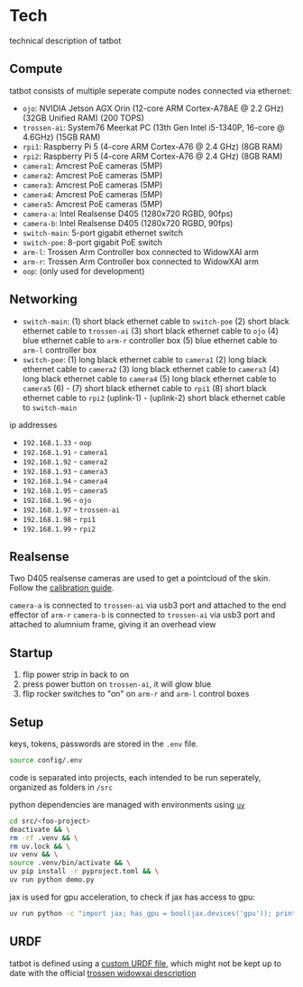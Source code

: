 # Tech

technical description of tatbot

## Compute

tatbot consists of multiple seperate compute nodes connected via ethernet:

- `ojo`: NVIDIA Jetson AGX Orin (12-core ARM Cortex-A78AE @ 2.2 GHz) (32GB Unified RAM) (200 TOPS)
- `trossen-ai`: System76 Meerkat PC (13th Gen Intel i5-1340P, 16-core @ 4.6GHz) (15GB RAM)
- `rpi1`: Raspberry Pi 5 (4-core ARM Cortex-A76 @ 2.4 GHz) (8GB RAM)
- `rpi2`: Raspberry Pi 5 (4-core ARM Cortex-A76 @ 2.4 GHz) (8GB RAM)
- `camera1`: Amcrest PoE cameras (5MP)
- `camera2`: Amcrest PoE cameras (5MP)
- `camera3`: Amcrest PoE cameras (5MP)
- `camera4`: Amcrest PoE cameras (5MP)
- `camera5`: Amcrest PoE cameras (5MP)
- `camera-a`: Intel Realsense D405 (1280x720 RGBD, 90fps)
- `camera-b`: Intel Realsense D405 (1280x720 RGBD, 90fps)
- `switch-main`: 5-port gigabit ethernet switch
- `switch-poe`: 8-port gigabit PoE switch
- `arm-l`: Trossen Arm Controller box connected to WidowXAI arm
- `arm-r`: Trossen Arm Controller box connected to WidowXAI arm
- `oop`: (only used for development)

## Networking

- `switch-main`: 
    (1) short black ethernet cable to `switch-poe`
    (2) short black ethernet cable to `trossen-ai`
    (3) short black ethernet cable to `ojo`
    (4) blue ethernet cable to `arm-r` controller box
    (5) blue ethernet cable to `arm-l` controller box
- `switch-poe`: 
    (1) long black ethernet cable to `camera1`
    (2) long black ethernet cable to `camera2`
    (3) long black ethernet cable to `camera3`
    (4) long black ethernet cable to `camera4`
    (5) long black ethernet cable to `camera5`
    (6) -
    (7) short black ethernet cable to `rpi1`
    (8) short black ethernet cable to `rpi2`
    (uplink-1) -
    (uplink-2) short black ethernet cable to `switch-main`

ip addresses
- `192.168.1.33` - `oop`
- `192.168.1.91` - `camera1`
- `192.168.1.92` - `camera2`
- `192.168.1.93` - `camera3`
- `192.168.1.94` - `camera4`
- `192.168.1.95` - `camera5`
- `192.168.1.96` - `ojo`
- `192.168.1.97` - `trossen-ai`
- `192.168.1.98` - `rpi1`
- `192.168.1.99` - `rpi2`

## Realsense

Two D405 realsense cameras are used to get a pointcloud of the skin. Follow the [calibration guide](https://dev.intelrealsense.com/docs/self-calibration-for-depth-cameras).

`camera-a` is connected to `trossen-ai` via usb3 port and attached to the end effector of `arm-r`
`camera-b` is connected to `trossen-ai` via usb3 port and attached to alumnium frame, giving it an overhead view

## Startup

1. flip power strip in back to on
2. press power button on `trossen-ai`, it will glow blue
3. flip rocker switches to "on" on `arm-r` and `arm-l` control boxes

## Setup

keys, tokens, passwords are stored in the `.env` file.

```bash
source config/.env
```

code is separated into projects, each intended to be run seperately, organized as folders in `/src`

python dependencies are managed with environments using [`uv`](https://docs.astral.sh/uv/getting-started/installation/)

```bash
cd src/<foo-project>
deactivate && \
rm -rf .venv && \
rm uv.lock && \
uv venv && \
source .venv/bin/activate && \
uv pip install -r pyproject.toml && \
uv run python demo.py
```

jax is used for gpu acceleration, to check if jax has access to gpu:

```bash
uv run python -c "import jax; has_gpu = bool(jax.devices('gpu')); print(has_gpu)"
```

## URDF

tatbot is defined using a [custom URDF file](https://github.com/hu-po/tatbot-urdf), which might not be kept up to date with the official [trossen widowxai description](https://github.com/TrossenRobotics/trossen_arm_description)
